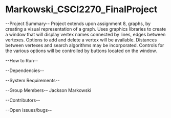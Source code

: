 # Markowski_CSCI2270_FinalProject

--Project	Summary--
Project extends upon assignment 8, graphs, by creating a visual representation of a graph.  Uses graphics libraries to create a window that will display vertex names connected by lines, edges between vertexes.  Options to add and delete a vertex will be available.  Distances between vertexes and search algorithms may be incorporated.  Controls for the various options will be controlled by buttons located on the window. 

--How	to	Run--


--Dependencies--


--System	Requirements--


--Group	Members--
  Jackson Markowski

--Contributors--


--Open	issues/bugs--

